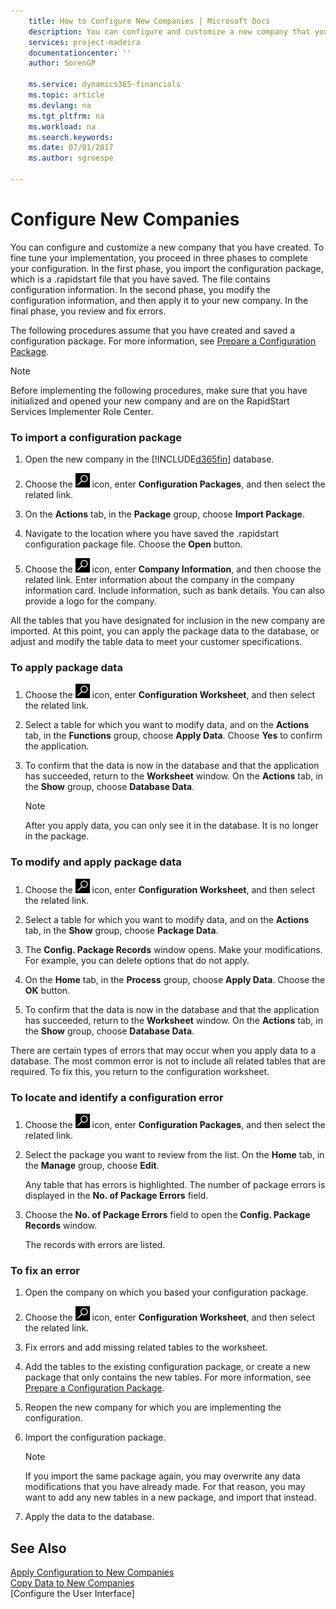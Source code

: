 ```yaml
---
    title: How to Configure New Companies | Microsoft Docs
    description: You can configure and customize a new company that you have created. To fine tune your implementation, you proceed in three phases to complete your configuration. In the first phase, you import the configuration package, which is a .rapidstart file that you have saved. The file contains configuration information. In the second phase, you modify the configuration information, and then apply it to your new company. In the final phase, you review and fix errors.
    services: project-madeira
    documentationcenter: ''
    author: SorenGP

    ms.service: dynamics365-financials
    ms.topic: article
    ms.devlang: na
    ms.tgt_pltfrm: na
    ms.workload: na
    ms.search.keywords:
    ms.date: 07/01/2017
    ms.author: sgroespe

---
```

# Configure New Companies
You can configure and customize a new company that you have created. To fine tune your implementation, you proceed in three phases to complete your configuration. In the first phase, you import the configuration package, which is a .rapidstart file that you have saved. The file contains configuration information. In the second phase, you modify the configuration information, and then apply it to your new company. In the final phase, you review and fix errors.  

 The following procedures assume that you have created and saved a configuration package. For more information, see [Prepare a Configuration Package](admin-how-to-prepare-a-configuration-package.md).  

> [!NOTE]  
>  Before implementing the following procedures, make sure that you have initialized and opened your new company and are on the RapidStart Services Implementer Role Center.  

### To import a configuration package  

1.  Open the new company in the [!INCLUDE[d365fin](includes/d365fin_md.md)] database.  

2.  Choose the ![Search for Page or Report](media/ui-search/search_small.png "Search for Page or Report icon") icon, enter **Configuration Packages**, and then select the related link.  

3.  On the **Actions** tab, in the **Package** group, choose **Import Package**.  

4.  Navigate to the location where you have saved the .rapidstart configuration package file. Choose the **Open** button.  

5.  Choose the ![Search for Page or Report](media/ui-search/search_small.png "Search for Page or Report icon") icon, enter **Company Information**, and then choose the related link. Enter information about the company in the company information card. Include information, such as bank details. You can also provide a logo for the company.  

 All the tables that you have designated for inclusion in the new company are imported. At this point, you can apply the package data to the database, or adjust and modify the table data to meet your customer specifications.  

### To apply package data  

1.  Choose the ![Search for Page or Report](media/ui-search/search_small.png "Search for Page or Report icon") icon, enter **Configuration Worksheet**, and then select the related link.  

2.  Select a table for which you want to modify data, and on the **Actions** tab, in the **Functions** group, choose **Apply Data**. Choose **Yes** to confirm the application.  

3.  To confirm that the data is now in the database and that the application has succeeded, return to the **Worksheet** window. On the **Actions** tab, in the **Show** group, choose **Database Data**.  

    > [!NOTE]  
    >  After you apply data, you can only see it in the database. It is no longer in the package.  

### To modify and apply package data  

1.  Choose the ![Search for Page or Report](media/ui-search/search_small.png "Search for Page or Report icon") icon, enter **Configuration Worksheet**, and then select the related link.  

2.  Select a table for which you want to modify data, and on the **Actions** tab, in the **Show** group, choose **Package Data**.  

3.  The **Config. Package Records** window opens. Make your modifications. For example, you can delete options that do not apply.  

4.  On the **Home** tab, in the **Process** group, choose **Apply Data**. Choose the **OK** button.  

5.  To confirm that the data is now in the database and that the application has succeeded, return to the **Worksheet** window. On the **Actions** tab, in the **Show** group, choose **Database Data**.  

 There are certain types of errors that may occur when you apply data to a database. The most common error is not to include all related tables that are required. To fix this, you return to the configuration worksheet.  

### To locate and identify a configuration error  

1.  Choose the ![Search for Page or Report](media/ui-search/search_small.png "Search for Page or Report icon") icon, enter **Configuration Packages**, and then select the related link.  

2.  Select the package you want to review from the list. On the **Home** tab, in the **Manage** group, choose **Edit**.  

     Any table that has errors is highlighted. The number of package errors is displayed in the **No. of Package Errors** field.  

3.  Choose the **No. of Package Errors** field to open the **Config. Package Records** window.  

     The records with errors are listed.  

### To fix an error  

1.  Open the company on which you based your configuration package.  

2.  Choose the ![Search for Page or Report](media/ui-search/search_small.png "Search for Page or Report icon") icon, enter **Configuration Worksheet**, and then select the related link.  

3.  Fix errors and add missing related tables to the worksheet.  

4.  Add the tables to the existing configuration package, or create a new package that only contains the new tables. For more information, see [Prepare a Configuration Package](admin-how-to-prepare-a-configuration-package.md).  

5.  Reopen the new company for which you are implementing the configuration.  

6.  Import the configuration package.  

    > [!NOTE]  
    >  If you import the same package again, you may overwrite any data modifications that you have already made. For that reason, you may want to add any new tables in a new package, and import that instead.  

7.  Apply the data to the database.  

## See Also  
 [Apply Configuration to New Companies](admin-apply-configuration-to-new-companies.md)   
 [Copy Data to New Companies](admin-how-to-copy-data-to-new-companies.md)   
 [Configure the User Interface]
